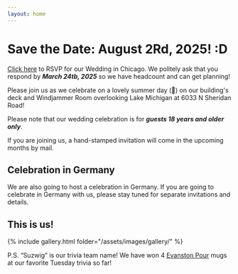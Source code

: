 ```yaml
---
layout: home
---
```


# Save the Date: August 2Rd, 2025! :D

[Click here](https://docs.google.com/forms/d/e/1FAIpQLSeZ8H52jUqlcatsEYVnrIcFLwCbn2oKvupe7Xkpm5zCgeXAKA/viewform?usp=dialog) to RSVP for our Wedding in Chicago. We politely ask that you respond by **_March 24tb, 2025_** so we have headcount and can get planning!

Please join us as we celebrate on a lovely summer day (🤞) on our building's deck and Windjammer Room overlooking Lake Michigan at 6033 N Sheridan Road!

Please note that our wedding celebration is for **_guests 18 years and older only_**.

If you are joining us, a hand-stamped invitation will come in the upcoming months by mail.

## Celebration in Germany

We are also going to host a celebration in Germany.
If you are going to celebrate in Germany with us, please stay tuned for separate invitations and details.

## This is us!

{% include gallery.html folder="/assets/images/gallery/" %}

P.S. “Suzwig” is our trivia team name! We have won 4 [Evanston Pour](https://www.evanstonpour.com/) mugs at our favorite Tuesday trivia so far!

